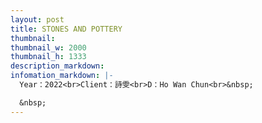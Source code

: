 ```yaml
---
layout: post
title: STONES AND POTTERY
thumbnail:
thumbnail_w: 2000
thumbnail_h: 1333
description_markdown:
infomation_markdown: |-
  Year：2022<br>Client：詩雯<br>D：Ho Wan Chun<br>&nbsp;

  &nbsp;
---
```

